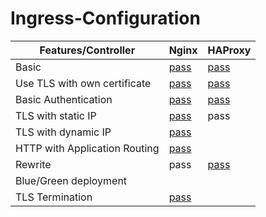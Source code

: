 # Ingress-Configuration
| Features/Controller  |  Nginx | HAProxy  |
|---|---|---|
| Basic  | [pass](https://github.com/amy88ma/Ingress-Configuration/blob/deed9037aa036d14b2a6c0e361826eaf17eaf2b3/Jupyter%20Notebooks/Basic_ingress.ipynb)  |  [pass](https://github.com/amy88ma/Ingress-Configuration/blob/b45bb9724d51c8e64e2ec481bd0ec7b79fe8ac73/Jupyter%20Notebooks-haproxy/HAProxy_Basic.ipynb) |
| Use TLS with own certificate  | [pass](https://github.com/amy88ma/Ingress-Configuration/blob/62d090685b6d2f58036014c08aaf331d19178886/Jupyter%20Notebooks/OwnTLScert.ipynb)  | [pass](https://github.com/amy88ma/Ingress-Configuration/blob/51e29beebd52c14e8b2a30fc98252f9f499368f3/Jupyter%20Notebooks-haproxy/OwnCert_HAProxy.ipynb)  |
|  Basic Authentication | [pass](https://github.com/amy88ma/Ingress-Configuration/blob/9dc36e1b9ce0f61ce3a5162b424419b2a46eb897/Jupyter%20Notebooks/Nginx_BasicAuth.ipynb)  | [pass](https://github.com/amy88ma/Ingress-Configuration/blob/7f147990852a36eecd4958ca1b45b47d0791f486/Jupyter%20Notebooks-haproxy/HAProxy%20Authentication.ipynb)  |
| TLS with static IP  | [pass](https://github.com/amy88ma/Ingress-Configuration/blob/1b847dbaf826bdb9dc372c2690d461f5c294f017/Jupyter%20Notebooks/TLSstatic.ipynb)  | pass  |
| TLS with dynamic IP  | [pass](https://github.com/amy88ma/Ingress-Configuration/blob/faf9fae645fd5ce0cf25f279db15373866387251/Jupyter%20Notebooks/TLS_DynamicIP.ipynb)  |   |
| HTTP with Application Routing  |  [pass](https://github.com/amy88ma/Ingress-Configuration/blob/de145146a0e6678976fb8eb07036c45bb4d6022a/Markdown%20Files/HTTP-App-Routing.md) |   |
| Rewrite  | pass  |  [pass](https://github.com/amy88ma/Ingress-Configuration/blob/31ffe7eddf8153a009dcf655f2de4b3f742b6b56/Jupyter%20Notebooks-haproxy/HAProxy_rewrite.ipynb) |
|  Blue/Green deployment |   |   |
| TLS Termination  |  [pass](https://github.com/amy88ma/Ingress-Configuration/blob/69b2a789761a0f662a92e7b37263f39ab8727ec6/Markdown%20Files/TLS-termination.md) |   |
